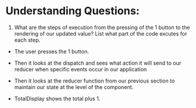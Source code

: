 # Understanding Questions:

1. What are the steps of execution from the pressing of the 1 button to the rendering of our updated value? List what part of the code excutes for each step.

- The user presses the 1 button.
- Then it looks at the dispatch and sees what action it will send to our reducer when specific events occur in our application
- Then it looks at the reducer function from our previous section to maintain our state at the level of the component.

- TotalDisplay shows the total plus 1.

